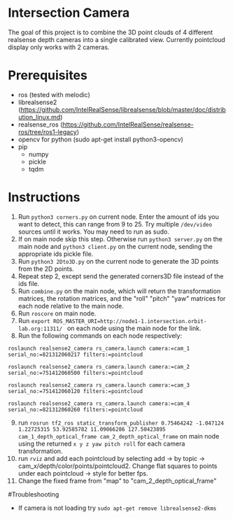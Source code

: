 # Intersection Camera
The goal of this project is to combine the 3D point clouds of 4 different realsense depth cameras into a single calibrated view. Currently pointcloud display only works with 2 cameras. 

# Prerequisites
- ros (tested with melodic)
- librealsense2 (https://github.com/IntelRealSense/librealsense/blob/master/doc/distribution_linux.md)
- realsense_ros (https://github.com/IntelRealSense/realsense-ros/tree/ros1-legacy)
- opencv for python (sudo apt-get install python3-opencv)
- pip
    - numpy
    - pickle
    - tqdm

# Instructions
1. Run `python3 corners.py` on current node. Enter the amount of ids you want to detect, this can range from 9 to 25. Try multiple `/dev/video` sources until it works. You may need to run as sudo. 
2. If on main node skip this step. Otherwise run `python3 server.py` on the main node and `python3 client.py` on the current node, sending the appropriate ids pickle file.
3. Run `python3 2Dto3D.py` on the current node to generate the 3D points from the 2D points. 
4. Repeat step 2, except send the generated corners3D file instead of the ids file. 
5. Run `combine.py` on the main node, which will return the transformation matrices, the rotation matrices, and the "roll" "pitch" "yaw" matrices for each node relative to the main node. 
6. Run `roscore` on main node. 
7. Run `export ROS_MASTER_URI=http://node1-1.intersection.orbit-lab.org:11311/ ` on each node using the main node for the link. 
8. Run the following commands on each node respectively:

`roslaunch realsense2_camera rs_camera.launch camera:=cam_1 serial_no:=821312060217 filters:=pointcloud`

`roslaunch realsense2_camera rs_camera.launch camera:=cam_2 serial_no:=751412060500 filters:=pointcloud`

`roslaunch realsense2_camera rs_camera.launch camera:=cam_3 serial_no:=751412060120 filters:=pointcloud`

`roslaunch realsense2_camera rs_camera.launch camera:=cam_4 serial_no:=821312060260 filters:=pointcloud`

9. run `rosrun tf2_ros static_transform_publisher 0.75464242 -1.047124 1.22725315 53.92585782 11.09066286 127.50423895 cam_1_depth_optical_frame cam_2_depth_optical_frame` on main node using the returned `x y z yaw pitch roll` for each camera transformation. 
10. run `rviz` and add each pointcloud by selecting add -> by topic -> cam_x/depth/color/points/pointcloud2. Change flat squares to points under each pointcloud -> style for better fps. 
11. Change the fixed frame from "map" to "cam_2_depth_optical_frame"

#Troubleshooting
- If camera is not loading try `sudo apt-get remove librealsense2-dkms`